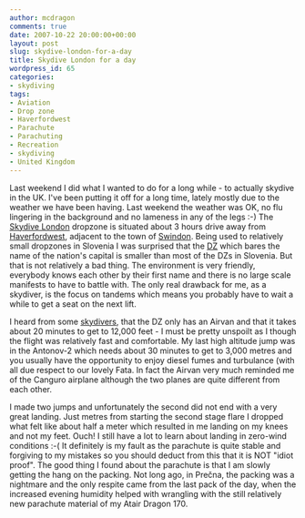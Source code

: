 ```yaml
---
author: mcdragon
comments: true
date: 2007-10-22 20:00:00+00:00
layout: post
slug: skydive-london-for-a-day
title: Skydive London for a day
wordpress_id: 65
categories:
- skydiving
tags:
- Aviation
- Drop zone
- Haverfordwest
- Parachute
- Parachuting
- Recreation
- skydiving
- United Kingdom
---
```


Last weekend I did what I wanted to do for a long while - to actually skydive in the UK. I've been putting it off for a long time, lately mostly due to the weather we have been having. Last weekend the weather was OK, no flu lingering in the background and no lameness in any of the legs :-)
The [Skydive London](https://www.skydivelondon.co.uk/) dropzone is situated about 3 hours drive away from [Haverfordwest](https://en.wikipedia.org/wiki/Haverfordwest), adjacent to the town of [Swindon](https://en.wikipedia.org/wiki/Swindon). Being used to relatively small dropzones in Slovenia I was surprised that the [DZ](https://en.wikipedia.org/wiki/Drop_zone) which bares the name of the nation's capital is smaller than most of the DZs in Slovenia. But that is not relatively a bad thing. The environment is very friendly, everybody knows each other by their first name and there is no large scale manifests to have to battle with. The only real drawback for me, as a skydiver, is the focus on tandems which means you probably have to wait a while to get a seat on the next lift.

I heard from some [skydivers](https://en.wikipedia.org/wiki/Parachuting), that the DZ only has an Airvan and that it takes about 20 minutes to get to 12,000 feet - I must be pretty unspoilt as I though the flight was relatively fast and comfortable. My last high altitude jump was in the Antonov-2 which needs about 30 minutes to get to 3,000 metres and you usually have the opportunity to enjoy diesel fumes and turbulance (with all due respect to our lovely Fata. In fact the Airvan very much reminded me of the Canguro airplane although the two planes are quite different from each other.

I made two jumps and unfortunately the second did not end with a very great landing. Just metres from starting the second stage flare I dropped what felt like about half a meter which resulted in me landing on my knees and not my feet. Ouch! I still have a lot to learn about landing in zero-wind conditions :-(
It definitely is my fault as the parachute is quite stable and forgiving to my mistakes so you should deduct from this that it is NOT "idiot proof". The good thing I found about the parachute is that I am slowly getting the hang on the packing. Not long ago, in Prečna, the packing was a nightmare and the only respite came from the last pack of the day, when the increased evening humidity helped with wrangling with the still relatively new parachute material of my Atair Dragon 170.
